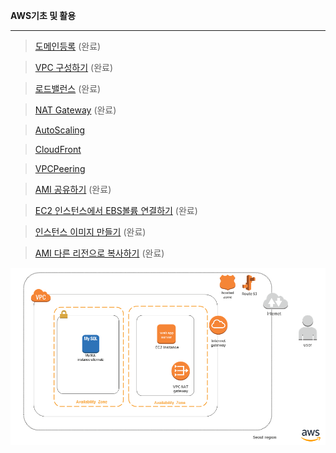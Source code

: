 **AWS기초 및 활용** 
*****

>[도메인등록](https://github.com/dockerdongjin/aws-network-examples/tree/master/case1) (완료)

>[VPC 구성하기](https://github.com/dockerdongjin/aws-network-examples/tree/master/case2) (완료)

>[로드밸런스](https://github.com/dockerdongjin/aws-network-examples/tree/master/case3)   (완료)

>[NAT Gateway](https://github.com/dockerdongjin/aws-network-examples/tree/master/case4) (완료)

>[AutoScaling](https://github.com/dockerdongjin/aws-network-examples/tree/master/case5)

>[CloudFront](https://github.com/dockerdongjin/aws-network-examples/tree/master/case6)

>[VPCPeering](https://github.com/dockerdongjin/aws-network-examples/tree/master/case7)

>[AMI 공유하기](https://github.com/dockerdongjin/aws-network-examples/tree/master/case8) (완료)

>[EC2 인스턴스에서 EBS볼륨 연결하기](https://github.com/dockerdongjin/aws-network-examples/tree/master/case9) (완료)

> [인스턴스 이미지 만들기](https://github.com/dockerdongjin/aws-network-examples/tree/master/case10) (완료)

> [AMI 다른 리전으로 복사하기](https://github.com/dockerdongjin/aws-network-examples/tree/master/case11) (완료)

![구성1](https://github.com/dockerdongjin/aws-network-examples/blob/master/case1.png)
